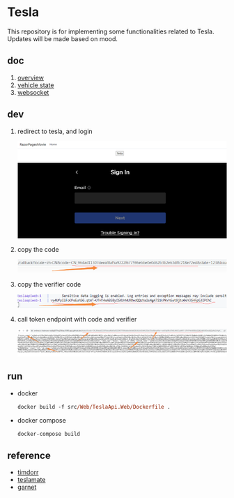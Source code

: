 # Tesla

This repository is for implementing some functionalities related to Tesla.
Updates will be made based on mood.

## doc

1. [overview](./doc/01.architecture.md)
2. [vehicle state](./doc/02.vehicle-state.md)
3. [websocket](./doc/03.streaming.md)

## dev

1. redirect to tesla, and login

    ![1](./doc/images/dev/index.png)
    ![2](./doc/images/dev/login.png)

2. copy the code

    ![1](./doc/images/dev/code.png)

3. copy the verifier code

    ![1](./doc/images/dev/verifier.png)

4. call token endpoint with code and verifier

    ![1](./doc/images/dev/token.png)

## run

- docker

    ```ps
    docker build -f src/Web/TeslaApi.Web/Dockerfile .
    ```

- docker compose

    ```ps
    docker-compose build
    ```

## reference

- [timdorr](https://tesla-api.timdorr.com/)
- [teslamate](https://docs.teslamate.org/)
- [garnet](https://microsoft.github.io/garnet/docs)
